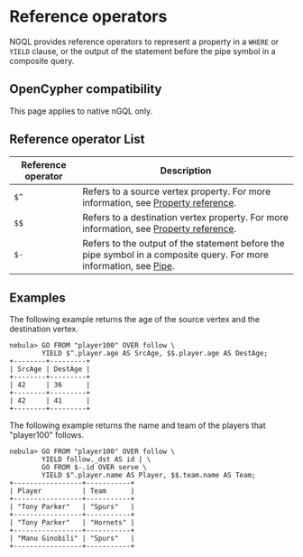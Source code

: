 # Reference operators

NGQL provides reference operators to represent a property in a `WHERE` or `YIELD` clause, or the output of the statement before the pipe symbol in a composite query.

## OpenCypher compatibility

This page applies to native nGQL only.

## Reference operator List

|Reference operator|Description|
|-|-|
|`$^`|Refers to a source vertex property. For more information, see [Property reference](../4.variable-and-composite-queries/3.property-reference.md).|
|`$$`|Refers to a destination vertex property. For more information, see [Property reference](../4.variable-and-composite-queries/3.property-reference.md).|
|`$-`|Refers to the output of the statement before the pipe symbol in a composite query. For more information, see [Pipe](4.pipe.md).|

## Examples

The following example returns the age of the source vertex and the destination vertex.

```ngql
nebula> GO FROM "player100" OVER follow \
        YIELD $^.player.age AS SrcAge, $$.player.age AS DestAge;
+--------+---------+
| SrcAge | DestAge |
+--------+---------+
| 42     | 36      |
+--------+---------+
| 42     | 41      |
+--------+---------+
```

The following example returns the name and team of the players that "player100" follows.

```ngql
nebula> GO FROM "player100" OVER follow \
        YIELD follow._dst AS id | \
        GO FROM $-.id OVER serve \
        YIELD $^.player.name AS Player, $$.team.name AS Team;
+-----------------+-----------+
| Player          | Team      |
+-----------------+-----------+
| "Tony Parker"   | "Spurs"   |
+-----------------+-----------+
| "Tony Parker"   | "Hornets" |
+-----------------+-----------+
| "Manu Ginobili" | "Spurs"   |
+-----------------+-----------+
```
